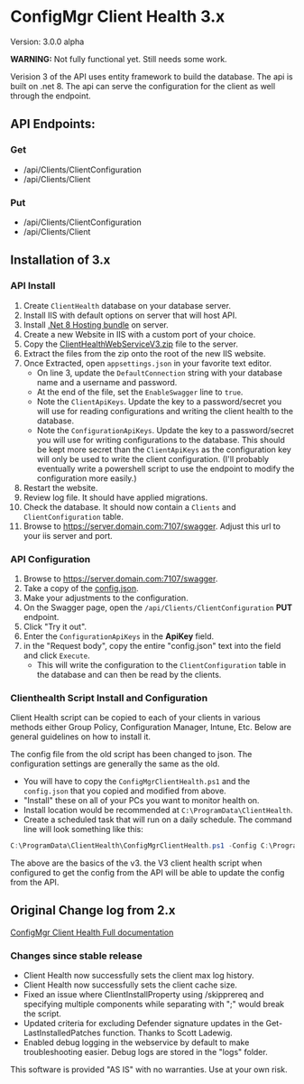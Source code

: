 # ConfigMgr Client Health 3.x

Version: 3.0.0 alpha

__WARNING:__ Not fully functional yet.  Still needs some work.

Verision 3 of the API uses entity framework to build the database.  The api is built on .net 8.  The api can serve the configuration for the client as well through the endpoint.

## API Endpoints:

### Get

* /api/Clients/ClientConfiguration
* /api/Clients/Client

### Put

* /api/Clients/ClientConfiguration
* /api/Clients/Client

## Installation of 3.x

### API Install

1. Create `ClientHealth` database on your database server.
1. Install IIS with default options on server that will host API.
1. Install [.Net 8 Hosting bundle](https://dotnet.microsoft.com/en-us/download/dotnet/8.0) on server.
1. Create a new Website in IIS with a custom port of your choice.
1. Copy the [ClientHealthWebServiceV3.zip](./ClientHealthWebServiceV3.zip) file to the server.
1. Extract the files from the zip onto the root of the new IIS website.
1. Once Extracted, open `appsettings.json` in your favorite text editor.
   * On line 3, update the `DefaultConnection` string with your database name and a username and password.
   * At the end of the file, set the `EnableSwagger` line to `true`.
   * Note the `ClientApiKeys`.  Update the key to a password/secret you will use for reading configurations and writing the client health to the database.
   * Note the `ConfigurationApiKeys`.  Update the key to a password/secret you will use for writing configurations to the database.  This should be kept more secret than the `ClientApiKeys` as the configuration key will only be used to write the client configuration. (I'll probably eventually write a powershell script to use the endpoint to modify the configuration more easily.)
1. Restart the website.
1. Review log file.  It should have applied migrations.
1. Check the database.  It should now contain a `Clients` and `ClientConfiguration` table.
1. Browse to https://server.domain.com:7107/swagger.  Adjust this url to your iis server and port.

### API Configuration

1. Browse to https://server.domain.com:7107/swagger.
1. Take a copy of the [config.json](./config.json).
1. Make your adjustments to the configuration.
1. On the Swagger page, open the `/api/Clients/ClientConfiguration` __PUT__ endpoint.
1. Click "Try it out".
1. Enter the `ConfigurationApiKeys` in the __ApiKey__ field.
1. in the "Request body", copy the entire "config.json" text into the field and click `Execute`.
   * This will write the configuration to the `ClientConfiguration` table in the database and can then be read by the clients.

### Clienthealth Script Install and Configuration

Client Health script can be copied to each of your clients in various methods either Group Policy, Configuration Manager, Intune, Etc. Below are general guidelines on how to install it.

The config file from the old script has been changed to json.  The configuration settings are generally the same as the old.

* You will have to copy the `ConfigMgrClientHealth.ps1` and the `config.json` that you copied and modified from above.
* "Install" these on all of your PCs you want to monitor health on.
* Install location would be recommended at `C:\ProgramData\ClientHealth`.
* Create a scheduled task that will run on a daily schedule.  The command line will look something like this:

```powershell
C:\ProgramData\ClientHealth\ConfigMgrClientHealth.ps1 -Config C:\ProgramData\ClientHealth\Config.json
```

The above are the basics of the v3.  the V3 client health script when configured to get the config from the API will be able to update the config from the API.


## Original Change log from 2.x

[ConfigMgr Client Health Full documentation](https://www.andersrodland.com/configmgr-client-health/)

### Changes since stable release

* Client Health now successfully sets the client max log history.
* Client Health now successfully sets the client cache size.
* Fixed an issue where ClientInstallProperty using /skipprereq and specifying multiple components while separating with ";" would break the script.
* Updated criteria for excluding Defender signature updates in the Get-LastInstalledPatches function. Thanks to Scott Ladewig.
* Enabled debug logging in the webservice by default to make troubleshooting easier. Debug logs are stored in the "logs" folder.


This software is provided "AS IS" with no warranties. Use at your own risk.
